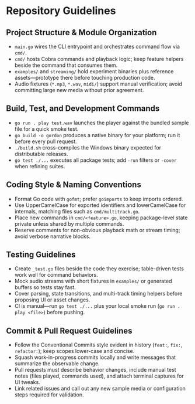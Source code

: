 # Repository Guidelines

## Project Structure & Module Organization
- `main.go` wires the CLI entrypoint and orchestrates command flow via `cmd/`.
- `cmd/` hosts Cobra commands and playback logic; keep feature helpers beside the command that consumes them.
- `examples/` and `streaming/` hold experiment binaries plus reference assets—prototype there before touching production code.
- Audio fixtures (`*.mp3`, `*.wav`, `midi/`) support manual verification; avoid committing large new media without prior agreement.

## Build, Test, and Development Commands
- `go run . play test.wav` launches the player against the bundled sample file for a quick smoke test.
- `go build -o gordon` produces a native binary for your platform; run it before every pull request.
- `./build.sh` cross-compiles the Windows binary expected for distributable releases.
- `go test ./...` executes all package tests; add `-run` filters or `-cover` when refining suites.

## Coding Style & Naming Conventions
- Format Go code with `gofmt`; prefer `goimports` to keep imports ordered.
- Use UpperCamelCase for exported identifiers and lowerCamelCase for internals, matching files such as `cmd/multitrack.go`.
- Place new commands in `cmd/<feature>.go`, keeping package-level state private unless shared by multiple commands.
- Reserve comments for non-obvious playback math or stream timing; avoid verbose narrative blocks.

## Testing Guidelines
- Create `_test.go` files beside the code they exercise; table-driven tests work well for command behaviors.
- Mock audio streams with short fixtures in `examples/` or generated buffers so tests stay fast.
- Cover parsing, state transitions, and multi-track timing helpers before proposing UI or asset changes.
- CI is manual—run `go test ./...` plus your local smoke run (`go run . play <file>`) before pushing.

## Commit & Pull Request Guidelines
- Follow the Conventional Commits style evident in history (`feat:`, `fix:`, `refactor:`); keep scopes lower-case and concise.
- Squash work-in-progress commits locally and write messages that summarize the observable change.
- Pull requests must describe behavior changes, include manual test notes (files played, commands used), and attach terminal captures for UI tweaks.
- Link related issues and call out any new sample media or configuration steps required for validation.
